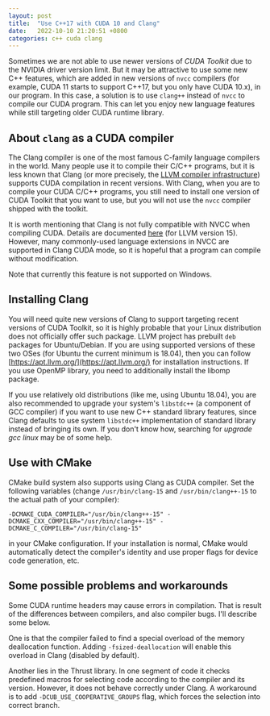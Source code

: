 ```yaml
---
layout: post
title:  "Use C++17 with CUDA 10 and Clang"
date:   2022-10-10 21:20:51 +0800
categories: c++ cuda clang
---
```

Sometimes we are not able to use newer versions of *CUDA Toolkit* due to the NVIDIA driver version limit. But it may be attractive to use some new C++ features, which are added in new versions of `nvcc` compilers (for example, CUDA 11 starts to support C++17, but you only have CUDA 10.x), in our program. In this case, a solution is to use `clang++` instead of `nvcc` to compile our CUDA program. This can let you enjoy new language features while still targeting older CUDA runtime library.

## About `clang` as a CUDA compiler
The Clang compiler is one of the most famous C-family language compilers in the world. Many people use it to compile their C/C++ programs, but it is less known that Clang (or more precisely, the [LLVM compiler infrastructure][1]) supports CUDA compilation in recent versions. With Clang, when you are to compile your CUDA C/C++ programs, you still need to install one version of CUDA Toolkit that you want to use, but you will not use the `nvcc` compiler shipped with the toolkit.

It is worth mentioning that Clang is not fully compatible with NVCC when compiling CUDA. Details are documented [here][2] (for LLVM version 15). However, many commonly-used language extensions in NVCC are supported in Clang CUDA mode, so it is hopeful that a program can compile without modification.

Note that currently this feature is not supported on Windows.

## Installing Clang
You will need quite new versions of Clang to support targeting recent versions of CUDA Toolkit, so it is highly probable that your Linux distribution does not officially offer such package. LLVM project has prebuilt `deb` packages for Ubuntu/Debian. If you are using supported versions of these two OSes (for Ubuntu the current minimum is 18.04), then you can follow [https://apt.llvm.org/](https://apt.llvm.org/) for installation instructions. If you use OpenMP library, you need to additionally install the libomp package.

If you use relatively old distributions (like me, using Ubuntu 18.04), you are also recommended to upgrade your system's `libstdc++` (a component of GCC compiler) if you want to use new C++ standard library features, since Clang defaults to use system `libstdc++` implementation of standard library instead of bringing its own. If you don't know how, searching for *upgrade gcc linux* may be of some help.

## Use with CMake
CMake build system also supports using Clang as CUDA compiler. Set the following variables (change `/usr/bin/clang-15` and `/usr/bin/clang++-15` to the actual path of your compiler):
```
-DCMAKE_CUDA_COMPILER="/usr/bin/clang++-15" -DCMAKE_CXX_COMPILER="/usr/bin/clang++-15" -DCMAKE_C_COMPILER="/usr/bin/clang-15"
```
in your CMake configuration. If your installation is normal, CMake would automatically detect the compiler's identity and use proper flags for device code generation, etc.

## Some possible problems and workarounds
Some CUDA runtime headers may cause errors in compilation. That is result of the differences between compilers, and also compiler bugs. I'll describe some below.

One is that the compiler failed to find a special overload of the memory deallocation function. Adding `-fsized-deallocation` will enable this overload in Clang (disabled by default).

Another lies in the Thrust library. In one segment of code it checks predefined macros for selecting code according to the compiler and its version. However, it does not behave correctly under Clang. A workaround is to add `-DCUB_USE_COOPERATIVE_GROUPS` flag, which forces the selection into correct branch.

[1]: https://www.llvm.org/
[2]: https://releases.llvm.org/15.0.0/docs/CompileCudaWithLLVM.html